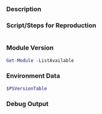 <!--

If this issue is a bug report:
- Upgrade to the latest version of AzureRM and verify you are able to reproduce the issue
    - You can install the latest version of AzureRM from the PowerShell Gallery
        - https://www.powershellgallery.com/packages/AzureRM
    - You can also install the latest version from the Releases section
        - https://github.com/Azure/azure-powershell/releases
- Ensure that you repro the issue with $DebugPreference = "Continue" to receive the debug stream
- If this bug involves an exception being thrown, please run Resolve-AzureRmError to receive extended information on the error
- Fill out the below template

If this issue is not a bug report, please remove the below template

-->

### Description

<!-- Please provide a description of the issue you are facing -->

### Script/Steps for Reproduction

<!-- Please provide the necessary script(s) that reproduce the issue -->

```powershell

```

### Module Version

<!-- Please run (Get-Module -Name AzureRM -ListAvailable) to get the version(s) of AzureRM installed on your machine -->

```powershell
Get-Module -ListAvailable
```

### Environment Data

<!-- Please run $PSVersionTable to get the necessary environment data -->

```powershell
$PSVersionTable
```

### Debug Output

<!-- Please run the above script with $DebugPreference = "Continue" and paste the resulting debug stream in the below code block -->

```

```
